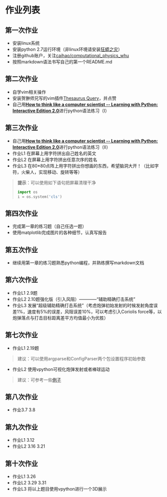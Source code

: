 # 作业列表

## 第一次作业
- 安装linux系统
- 安装python 2.7运行环境（非linux环境请安装[狂蟒之灾](https://www.continuum.io/)）
- 注册github账户，关注[caihao/computational_physics_whu](https://github.com/caihao/computational_physics_whu)
- 按照markdown语法书写自己的第一个README.md

## 第二次作业
- 自学vim相关操作
- 安装贺翀师兄写的vim插件[Thesaurus Query](https://github.com/Ron89/thesaurus_query.vim)，并点赞
- 自己用[**How to think like a computer scientist -- Learning with Python: Interactive Edition 2.0**](http://interactivepython.org/runestone/static/thinkcspy/index.html)进行python语法练习（I）

## 第三次作业
- 自己用[**How to think like a computer scientist -- Learning with Python: Interactive Edition 2.0**](http://interactivepython.org/runestone/static/thinkcspy/index.html)进行python语法练习（II）
- 作业L1 在屏幕上用字符拼出自己姓名的英文
- 作业L2 在屏幕上用字符拼出任意次序的姓名
- 作业L3 在80*80点阵上用字符拼出你想画的东西，希望脑洞大开！（比如字符，火柴人，实现移动、旋转等等）

> **提示**：可以使用如下语句把屏幕清理干净
> ```python
> import os
> i = os.system('cls')
> ```

## 第四次作业
- 完成第一章的练习题（自己任选一题）
- 使用matplotlib完成图片的各种细节，认真写报告

## 第五次作业
- 继续用第一章的练习题熟悉python编程，并熟练撰写markdown文档

## 第六次作业
- 作业L1 2.9题
- 作业L2 2.10题强化版（引入风阻）————“辅助精确打击系统”
- 作业L3 发展“超级辅助精确打击系统”（考虑炮弹初始发射的时候发射角度误差1%，速度有5%的误差，风阻误差10%，可以考虑引入Coriolis force等，以炮弹落点与打击目标距离差平方均值最小为优胜）

## 第七次作业
- 作业L1 2.19题
> 建议：可以使用argparse和ConfigParser两个包设置程序初始参数

- 作业L2 使用vpython可视化炮弹发射或者棒球运动
> 建议：可参考一些[例子](http://www.visualrelativity.com/vpython/)

## 第八次作业
- 作业3.7 3.8

## 第九次作业
- 作业L1 3.12
- 作业L2 3.16 3.21

## 第十次作业
- 作业L1 3.26
- 作业L2 3.29 3.31
- 作业L3 将以上题目使用vpython进行一个3D展示

